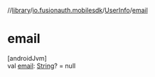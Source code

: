 //[library](../../../index.md)/[io.fusionauth.mobilesdk](../index.md)/[UserInfo](index.md)/[email](email.md)

# email

[androidJvm]\
val [email](email.md): [String](https://kotlinlang.org/api/core/kotlin-stdlib/kotlin/-string/index.html)? = null
